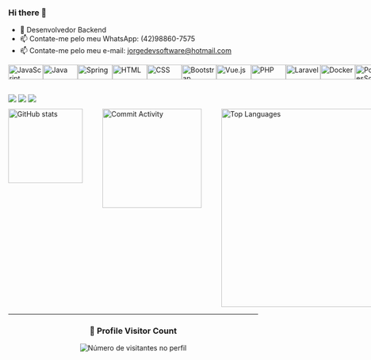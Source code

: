 ### Hi there 👋

- 🌱 Desenvolvedor Backend 
- 📫 Contate-me pelo meu WhatsApp: (42)98860-7575
- 📫 Contate-me pelo meu e-mail: jorgedevsoftware@hotmail.com

<div style="display: flex; align-items: center;">
  <img align="center" alt="JavaScript" height="30" width="70" src="https://img.shields.io/badge/JavaScript-F7DF1E?style=for-the-badge&logo=javascript&logoColor=black">
  <img align="center" alt="Java" height="30" width="70" src="https://img.shields.io/badge/Java-ED8B00?style=for-the-badge&logo=java&logoColor=white">
  <img align="center" alt="Spring" height="30" width="70" src="https://img.shields.io/badge/Spring-6DB33F?style=for-the-badge&logo=spring&logoColor=white">
  <img align="center" alt="HTML" height="30" width="70" src="https://img.shields.io/badge/HTML-239120?style=for-the-badge&logo=html5&logoColor=white">
  <img align="center" alt="CSS" height="30" width="70" src="https://img.shields.io/badge/CSS-239120?&style=for-the-badge&logo=css3&logoColor=white">
  <img align="center" alt="Bootstrap" height="30" width="70" src="https://img.shields.io/badge/Bootstrap-563D7C?style=for-the-badge&logo=bootstrap&logoColor=white">
  <img align="center" alt="Vue.js" height="30" width="70" src="https://img.shields.io/badge/Vue.js-35495E?style=for-the-badge&logo=vue.js&logoColor=4FC08D">
  <img align="center" alt="PHP" height="30" width="70" src="https://img.shields.io/badge/PHP-777BB4?style=for-the-badge&logo=php&logoColor=white">
  <img align="center" alt="Laravel" height="30" width="70" src="https://img.shields.io/badge/Laravel-FF2D20?style=for-the-badge&logo=laravel&logoColor=white">
  <img align="center" alt="Docker" height="30" width="70" src="https://img.shields.io/badge/Docker-2496ED?style=for-the-badge&logo=docker&logoColor=white">
  <img align="center" alt="PostgresSql" height="30" width="70" src="https://img.shields.io/badge/PostgreSQL-316192?style=for-the-badge&logo=postgresql&logoColor=white">
</div>


  ##

  <div>
    <a href="https://www.instagram.com/jorge_duardaz/" target="_blank"><img src="https://img.shields.io/badge/-Instagram-%23E4405F?style=for-the-badge&logo=instagram&logoColor=white" target="_blank"></a>
    <a href = "mailto:jorgedevsoftware@hotmail.com"><img src="https://img.shields.io/badge/-Gmail-%23333?style=for-the-badge&logo=gmail&logoColor=white" target="_blank"></a>
    <a href="https://www.linkedin.com/in/jorge-eduardo-9170a9243" target="_blank">
      <img src="https://img.shields.io/badge/-LinkedIn-%230077B5?style=for-the-badge&logo=linkedin&logoColor=white">
    </a>
  </div>

<div style="display: flex; justify-content: space-between; gap: 40px; margin-top:10px; ">

  <a href="https://github.com/JorgeEduardoZanin">  
    <img align="center" height="150" src="https://github-readme-stats.vercel.app/api?username=JorgeEduardoZanin&show_icons=true&theme=graywhite" alt="GitHub stats"/>
     
  </a>

   <div style=" ">
      <a href="https://github.com/JorgeEduardoZanin">  
    <img align="center" height="200" src="https://github-profile-summary-cards.vercel.app/api/cards/productive-time?username=theabbie&theme=github_dark" alt="Commit Activity"/>
      </a>
      </div>

  <a href="https://github.com/JorgeEduardoZanin">
    <img align="center" height="400" width="350" src="https://github-readme-stats.vercel.app/api/top-langs/?username=JorgeEduardoZanin&layout=pie" alt="Top Languages" />
  </a>
</div>

  <div>

---

<div align="center">
  <h3><b>📍 Profile Visitor Count</b></h3>
</div>

<p align="center">
  <img
    src="https://profile-counter.glitch.me/JorgeEduardoZanin/count.svg"
    alt="Número de visitantes no perfil"
  />
</p>
  </div>


